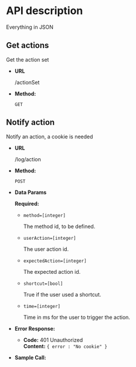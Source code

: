 # API description

Everything in JSON

**Get actions**
----
  Get the action set
  * **URL**

    /actionSet

  * **Method:**

    `GET`


**Notify action**
----
  Notify an action, a cookie is needed

* **URL**

  /log/action

* **Method:**

  `POST`


* **Data Params**

  **Required:**

  * `method=[integer]`

    The method id, to be defined.

  * `userAction=[integer]`

    The user action id.

  * `expectedAction=[integer]`

    The expected action id.

  * `shortcut=[bool]`

    True if the user used a shortcut.

  * `time=[integer]`

    Time in ms for the user to trigger the action.


* **Error Response:**

  * **Code:** 401 Unauthorized <br />
    **Content:** `{ error : "No cookie" }`


* **Sample Call:**

  ```TODO
  ```
